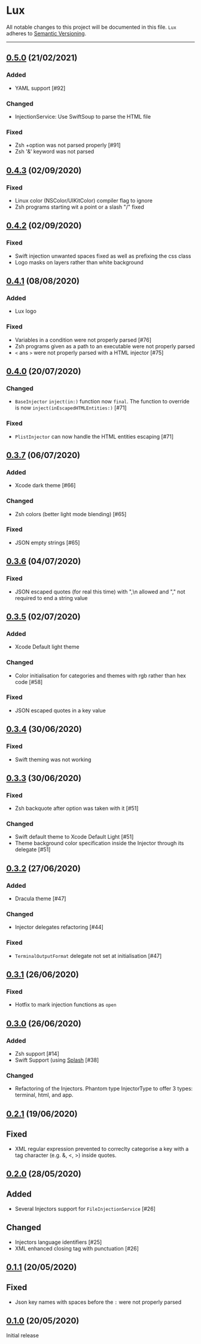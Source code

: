 # Lux

All notable changes to this project will be documented in this file. `Lux` adheres to [Semantic Versioning](http://semver.org).

---
## [0.5.0](https://github.com/ABridoux/lux/tree/0.5.0) (21/02/2021)

### Added
- YAML support [#92]

### Changed
- InjectionService: Use SwiftSoup to parse the HTML file

### Fixed
- Zsh +option was not parsed properly [#91]
- Zsh '&' keyword was not parsed 

## [0.4.3](https://github.com/ABridoux/lux/tree/0.4.3) (02/09/2020)

### Fixed
- Linux color (NSColor/UIKitColor) compiler flag to ignore
- Zsh programs starting wit a point or a slash "/" fixed

## [0.4.2](https://github.com/ABridoux/lux/tree/0.4.2) (02/09/2020)

### Fixed
- Swift injection unwanted spaces fixed as well as prefixing the css class
- Logo masks on layers rather than white background

## [0.4.1](https://github.com/ABridoux/lux/tree/0.4.1) (08/08/2020)

### Added
- Lux logo

### Fixed
- Variables in a condition were not properly parsed [#76]
- Zsh programs given as a path to an executable were not properly parsed
- `<` ans `>` were not properly parsed with a HTML injector [#75]

## [0.4.0](https://github.com/ABridoux/lux/tree/0.4.0) (20/07/2020)

### Changed
- `BaseInjector` `inject(in:)` function now `final`. The function to override is now `inject(inEscapedHTMLEntities:)` [#71]

### Fixed
- `PlistInjector` can now handle the HTML entities escaping [#71]

## [0.3.7](https://github.com/ABridoux/lux/tree/0.3.7) (06/07/2020)

### Added
- Xcode dark theme [#66]

### Changed
- Zsh colors (better light mode blending) [#65]

### Fixed
- JSON empty strings [#65]

## [0.3.6](https://github.com/ABridoux/lux/tree/0.3.6) (04/07/2020)

### Fixed
- JSON escaped quotes (for real this time) with \",\n allowed and "," not required to end a string value

## [0.3.5](https://github.com/ABridoux/lux/tree/0.3.5) (02/07/2020)

### Added
- Xcode Default light theme

### Changed
- Color initialisation for categories and themes with rgb rather than hex code [#58]

### Fixed
- JSON escaped quotes in a key value


## [0.3.4](https://github.com/ABridoux/lux/tree/0.3.4) (30/06/2020)

### Fixed
- Swift theming was not working

## [0.3.3](https://github.com/ABridoux/lux/tree/0.3.3) (30/06/2020)

### Fixed
- Zsh backquote after option was taken with it [#51]

### Changed
- Swift default theme to Xcode Default Light [#51]
- Theme background color specification inside the Injector through its delegate [#51]

## [0.3.2](https://github.com/ABridoux/lux/tree/0.3.2) (27/06/2020)

### Added
- Dracula theme [#47]

### Changed
- Injector delegates refactoring [#44]

### Fixed
- `TerminalOutputFormat` delegate not set at initialisation [#47]

## [0.3.1](https://github.com/ABridoux/lux/tree/0.3.1) (26/06/2020)

### Fixed
- Hotfix to mark injection functions as `open`

## [0.3.0](https://github.com/ABridoux/lux/tree/0.3.0) (26/06/2020)

### Added
- Zsh support [#14]
- Swift Support (using [Splash](https://github.com/JohnSundell/Splash) [#38]

### Changed
- Refactoring of the Injectors. Phantom type InjectorType to offer 3 types: terminal, html, and app.

## [0.2.1](https://github.com/ABridoux/lux/tree/0.2.1) (19/06/2020)

## Fixed

- XML regular expression prevented to correclty categorise a key with a tag character (e.g. &, <, >) inside quotes.

## [0.2.0](https://github.com/ABridoux/lux/tree/0.2.0) (28/05/2020)

## Added

- Several Injectors support for `FileInjectionService` [#26] 

## Changed

- Injectors language identifiers [#25]
- XML enhanced closing tag with punctuation [#26]

## [0.1.1](https://github.com/ABridoux/lux/tree/0.1.1) (20/05/2020)

## Fixed

- Json key names with spaces before the `:` were not properly parsed

## [0.1.0](https://github.com/ABridoux/lux/tree/0.1.0) (20/05/2020)

Initial release
